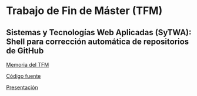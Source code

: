 Trabajo de Fin de Máster (TFM)
=============================

Sistemas y Tecnologías Web Aplicadas (SyTWA): Shell para corrección automática de repositorios de GitHub
---------------------------------

[Memoria del TFM](http://jjlabrador.github.io/TFM-SyTWA/index.html)

[Código fuente](https://github.com/ULL-ESIT-GRADOII-TFG/ghshell)

[Presentación](https://github.com/jjlabrador/Presentacion-TFM-SyTWA)
